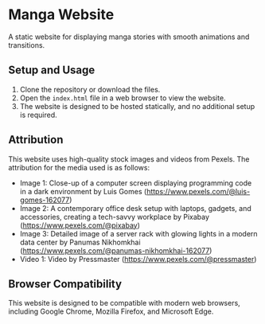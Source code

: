 # Manga Website

A static website for displaying manga stories with smooth animations and transitions.

## Setup and Usage

1. Clone the repository or download the files.
2. Open the `index.html` file in a web browser to view the website.
3. The website is designed to be hosted statically, and no additional setup is required.

## Attribution

This website uses high-quality stock images and videos from Pexels. The attribution for the media used is as follows:

* Image 1: Close-up of a computer screen displaying programming code in a dark environment by Luis Gomes (https://www.pexels.com/@luis-gomes-162077)
* Image 2: A contemporary office desk setup with laptops, gadgets, and accessories, creating a tech-savvy workplace by Pixabay (https://www.pexels.com/@pixabay)
* Image 3: Detailed image of a server rack with glowing lights in a modern data center by Panumas Nikhomkhai (https://www.pexels.com/@panumas-nikhomkhai-162077)
* Video 1: Video by Pressmaster (https://www.pexels.com/@pressmaster)

## Browser Compatibility

This website is designed to be compatible with modern web browsers, including Google Chrome, Mozilla Firefox, and Microsoft Edge.